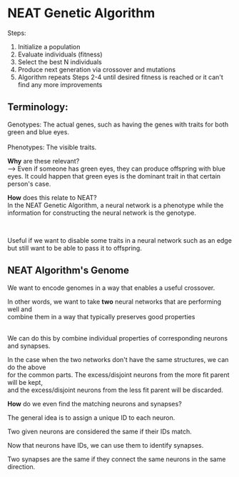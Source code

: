 # NEAT Genetic Algorithm
Steps: <br/>
1. Initialize a population <br/>
2. Evaluate individuals (fitness) <br/>
3. Select the best N individuals <br/>
4. Produce next generation via crossover and mutations <br/>
5. Algorithm repeats Steps 2-4 until desired fitness is reached or it can't find any more improvements <br/>

## Terminology: 

Genotypes: The actual genes, such as having the genes with traits for both green and blue eyes. <br/>
<br/>
Phenotypes: The visible traits. <br/>

**Why** are these relevant? <br/>
--> Even if someone has green eyes, they can produce offspring with blue eyes. It could happen that green eyes is the dominant trait in that certain person's case. <br/>

**How** does this relate to NEAT? <br/>
In the NEAT Genetic Algorithm, a neural network is a phenotype while the information for constructing the neural network is the genotype.

<br/>

Useful if we want to disable some traits in a neural network such as an edge but still want to be able to pass it to offspring. <br/>

## NEAT Algorithm's Genome
We want to encode genomes in a way that enables a useful crossover. <br/>

In other words, we want to take **two** neural networks that are performing well and <br/>
combine them in a way that typically preserves good properties

<br/>
We can do this by combine individual properties of corresponding neurons and synapses. <br/>

In the case when the two networks don't have the same structures, we can do the above <br/>
for the common parts. The excess/disjoint neurons from the more fit parent will be kept, <br/>
and the excess/disjoint neurons from the less fit parent will be discarded. <br/>

**How** do we even find the matching neurons and synapses? <br/>

The general idea is to assign a unique ID to each neuron. <br/>

Two given neurons are considered the same if their IDs match. <br/>

Now that neurons have IDs, we can use them to identify synapses. <br/>

Two synapses are the same if they connect the same neurons in the same direction. <br/>





